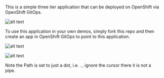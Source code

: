 ###

This is a simple three tier application that can be deployed on OpenShift via OpenShift GitOps.

![alt text](https://raw.githubusercontent.com/gnunn-gitops/product-catalog/master/docs/img/topology.png)

To use this application in your own demos, simply fork this repo and then create an app in OpenShift GitOps to point to this application.

![alt text](https://raw.githubusercontent.com/gnunn-gitops/product-catalog/master/docs/img/argo-create-app-top.png)

![alt text](https://raw.githubusercontent.com/gnunn-gitops/product-catalog/master/docs/img/argo-create-app-bottom.png)

Note the Path is set to just a dot, i.e. `.`, ignore the cursor there it is not a pipe.